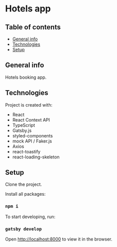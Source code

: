 # Hotels app

## Table of contents

- [General info](#general-info)
- [Technologies](#technologies)
- [Setup](#setup)

## General info

Hotels booking app.

## Technologies

Project is created with:

- React
- React Context API
- TypeScript
- Gatsby.js
- styled-components
- mock API / Faker.js
- Axios
- react-toastify
- react-loading-skeleton

## Setup

Clone the project.

Install all packages:

### `npm i`

To start developing, run:

### `gatsby develop`

Open [http://localhost:8000](http://localhost:8000) to view it in the browser.
